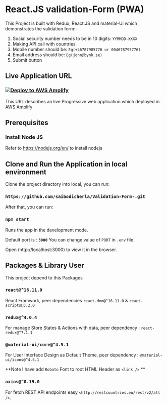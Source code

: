 
# React.JS validation-Form (PWA)


This Project is built with  Redux, React.JS and material-Ui which demonstrates the validation form:-

1. Social security number needs to be in 10 digits: `YYMMDD-XXXX` 
2. Making API call with countries
3. Mobile number should be:    `Eg(+46787985776 or 004678795776)` 
4. Email address should be:   `Eg(john@bynk.se)`   
5. Submit button


## Live Application URL

### [![Deploy to AWS Amplify](https://oneclick.amplifyapp.com/button.svg)](https://master.d1v3c9rzdcvf8u.amplifyapp.com/)
This URL describes an live Progressive web application which deployed in AWS Amplify

## Prerequisites

### Install Node JS
Refer to https://nodejs.org/en/ to install nodejs


## Clone and Run the Application in local environment

Clone the project directory into local, you can run:

### `https://github.com/saibodicherla/Validation-Form-.git`

After that, you can run:

### `npm start`

Runs the app in the development mode.<br />

Default port is : **`3000`**
You can change value of `PORT` in `.env` file.

Open (http://localhost:3000) to view it in the browser.




## Packages & Library User

This project depend to this Packages

### `react@^16.11.0`

React Framwork, peer dependencies `react-dom@^16.11.0` & `react-scripts@3.2.0`

### `redux@^4.0.4`

For manage Store States & Actions with data, peer dependency : `react-redux@^7.1.1`

### `@material-ui/core@^4.5.1`

For User Interface Design as Default Theme. peer dependency : `@material-ui/icons@^4.5.1`

**Note I have add `Roboto` Font to root HTML Header as `<link />` **

### `axios@^0.19.0`

For fetch REST API  endpoints easy `<http://restcountries.eu/rest/v2/all />`.

